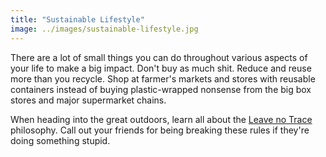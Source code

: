 ```yaml
---
title: "Sustainable Lifestyle"
image: ../images/sustainable-lifestyle.jpg
---
```


There are a lot of small things you can do throughout various aspects of your life to make a big impact. Don't buy as much shit. Reduce and reuse more than you recycle. Shop at farmer's markets and stores with reusable containers instead of buying plastic-wrapped nonsense from the big box stores and major supermarket chains. 

When heading into the great outdoors, learn all about the [Leave no Trace](https://lnt.org/why/7-principles/) philosophy. Call out your friends for being breaking these rules if they're doing something stupid. 
